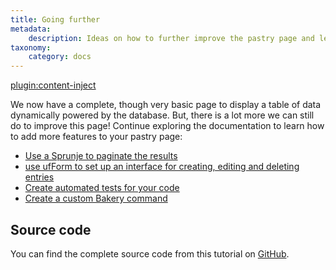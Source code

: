 ```yaml
---
title: Going further
metadata:
    description: Ideas on how to further improve the pastry page and learn more about UserFrosting!
taxonomy:
    category: docs
---
```

[plugin:content-inject](/modular/_update5.0)

We now have a complete, though very basic page to display a table of data dynamically powered by the database. But, there is a lot more we can still do to improve this page! Continue exploring the documentation to learn how to add more features to your pastry page:

- [Use a Sprunje to paginate the results](/database/data-sprunjing)
- [use ufForm to set up an interface for creating, editing and deleting entries](/client-side-code/components/forms)
- [Create automated tests for your code](/advanced/automated-tests)
- [Create a custom Bakery command](/cli/custom-commands)

## Source code

You can find the complete source code from this tutorial on [GitHub](https://github.com/userfrosting/pastries).
